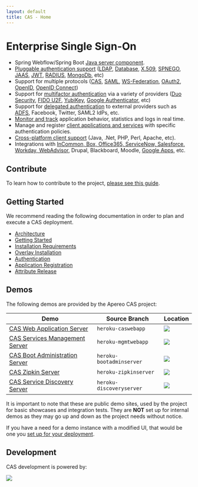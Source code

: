 ```yaml
---
layout: default
title: CAS - Home
---
```


# Enterprise Single Sign-On

* Spring Webflow/Spring Boot [Java server component](planning/Architecture.html).
* [Pluggable authentication support](Configuring-Authentication-Components.html) ([LDAP](installation/LDAP-Authentication.html), 
[Database](installation/Database-Authentication.html), [X.509](installation/X509-Authentication.html), [SPNEGO](installation/SPNEGO-Authentication.html), 
[JAAS](installation/JAAS-Authentication.html), [JWT](installation/JWT-Authentication.html), 
[RADIUS](installation/RADIUS-Authentication.html), [MongoDb](installation/MongoDb-Authentication.html), etc)
* Support for multiple protocols ([CAS](protocol/CAS-Protocol.html), [SAML](protocol/SAML-Protocol.html), [WS-Federation](protocol/WS-Federation-Protocol.html),
[OAuth2](protocol/OAuth-Protocol.html), [OpenID](protocol/OpenID-Protocol.html), [OpenID Connect](protocol/OIDC-Protocol.html))
* Support for [multifactor authentication](installation/Configuring-Multifactor-Authentication.html) via a variety of 
providers ([Duo Security](installation/DuoSecurity-Authentication.html), [FIDO U2F](installation/FIDO-U2F-Authentication.html), 
[YubiKey](installation/YubiKey-Authentication.html), [Google Authenticator](installation/GoogleAuthenticator-Authentication.html), etc)
* Support for [delegated authentication](integration/Delegate-Authentication.html) to external providers such as [ADFS](integration/ADFS-Integration.html), Facebook, Twitter, SAML2 IdPs, etc.
* [Monitor and track](installation/Monitoring-Statistics.html) application behavior, statistics and logs in real time.
* Manage and register [client applications and services](installation/Service-Management.html) with specific authentication policies.
* [Cross-platform client support](integration/CAS-Clients.html) (Java, .Net, PHP, Perl, Apache, etc).
* Integrations with [InCommon, Box, Office365, ServiceNow, Salesforce, Workday, WebAdvisor](integration/Configuring-SAML-SP-Integrations.html), Drupal, Blackboard, Moodle, [Google Apps](integration/Google-Apps-Integration.html), etc.

## Contribute

To learn how to contribute to the project, [please see this guide](/cas/developer/Contributor-Guidelines.html).

## Getting Started

We recommend reading the following documentation in order to plan and execute a CAS deployment.

* [Architecture](planning/Architecture.html)
* [Getting Started](planning/Getting-Started.html)
* [Installation Requirements](planning/Installation-Requirements.html)
* [Overlay Installation](installation/Maven-Overlay-Installation.html)
* [Authentication](installation/Configuring-Authentication-Components.html)
* [Application Registration](installation/Service-Management.html)
* [Attribute Release](integration/Attribute-Release.html)

## Demos

The following demos are provided by the Apereo CAS project:

| Demo                    | Source Branch            | Location
|-------------------------|--------------------------|----------------------------------------------------
| [CAS Web Application Server](index.html)     | `heroku-caswebapp`       | [![](https://heroku-badge.herokuapp.com/?app=jasigcas&root=/cas/login)](https://jasigcas.herokuapp.com/cas)
| [CAS Services Management Server](installation/Installing-ServicesMgmt-Webapp.html) | `heroku-mgmtwebapp`      | [![](https://heroku-badge.herokuapp.com/?app=jasigcasmgmt&root=/cas-management/login)](https://jasigcasmgmt.herokuapp.com/cas-management) 
| [CAS Boot Administration Server](installation/Configuring-Monitoring-Administration.html) | `heroku-bootadminserver` | [![](https://heroku-badge.herokuapp.com/?app=casbootadminserver&)](https://casbootadminserver.herokuapp.com/)
| [CAS Zipkin Server](installation/Monitoring-Statistics.html#distributed-tracing) | `heroku-zipkinserver`    | [![](https://heroku-badge.herokuapp.com/?app=caszipkinserver)](https://caszipkinserver.herokuapp.com/)
| [CAS Service Discovery Server](installation/Service-Discovery-Guide.html) | `heroku-discoveryserver`    | [![](https://heroku-badge.herokuapp.com/?app=caseureka)](https://caseureka.herokuapp.com/)

It is important to note that these are public demo sites, used by the project for basic showcases and integration tests. They are **NOT** set up for internal demos as they may go up and down as the project needs without notice. 

If you have a need for a demo instance with a modified UI, that would be one you [set up for your deployment](installation/Maven-Overlay-Installation.html). 

## Development

CAS development is powered by: <br/>

<a href="http://www.jetbrains.com/idea/" target="_blank"><img src="../images/intellijidea.gif" valign="middle" style="vertical-align:middle"></a>
